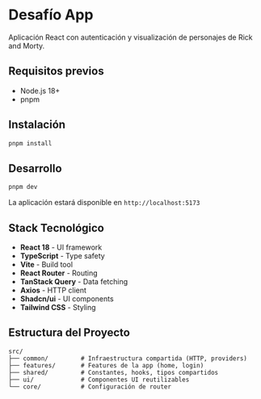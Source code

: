 # Desafío App

Aplicación React con autenticación y visualización de personajes de Rick and Morty.

## Requisitos previos

- Node.js 18+ 
- pnpm

## Instalación

```bash
pnpm install
```

## Desarrollo

```bash
pnpm dev
```

La aplicación estará disponible en `http://localhost:5173`

## Stack Tecnológico

- **React 18** - UI framework
- **TypeScript** - Type safety
- **Vite** - Build tool
- **React Router** - Routing
- **TanStack Query** - Data fetching
- **Axios** - HTTP client
- **Shadcn/ui** - UI components
- **Tailwind CSS** - Styling

## Estructura del Proyecto

```
src/
├── common/         # Infraestructura compartida (HTTP, providers)
├── features/       # Features de la app (home, login)
├── shared/         # Constantes, hooks, tipos compartidos
├── ui/             # Componentes UI reutilizables
└── core/           # Configuración de router
```
